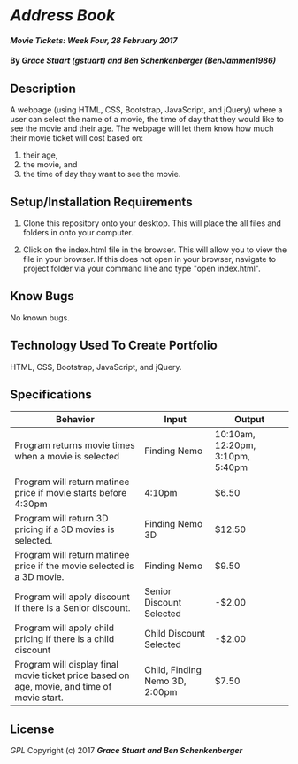 # _Address Book_

#### _Movie Tickets: Week Four, 28 February 2017_

#### By _**Grace Stuart (gstuart) and Ben Schenkenberger (BenJammen1986)**_

## Description
A webpage (using HTML, CSS, Bootstrap, JavaScript, and jQuery) where a user can select the name of a movie, the time of day that they would like to see the movie and their age. The webpage will let them know how much their movie ticket will cost based on:
1. their age,
2. the movie, and
3. the time of day they want to see the movie.


## Setup/Installation Requirements
1. Clone this repository onto your desktop. This will place the all files and folders in onto your computer.

2. Click on the index.html file in the browser. This will allow you to view the file in your browser. If this does not open in your browser, navigate to project folder via your command line and type "open index.html".


## Know Bugs
No known bugs.

## Technology Used To Create Portfolio
HTML, CSS, Bootstrap, JavaScript, and jQuery.


## Specifications
|Behavior|Input|Output|
|--------|-----|------|
|Program returns movie times when a movie is selected|Finding Nemo|10:10am, 12:20pm, 3:10pm, 5:40pm|
|Program will return matinee price if movie starts before 4:30pm|4:10pm|$6.50|
|Program will return 3D pricing if a 3D movies is selected.|Finding Nemo 3D|$12.50|
|Program will return matinee price if the movie selected is a 3D movie.|Finding Nemo|$9.50|
|Program will apply discount if there is a Senior discount.|Senior Discount Selected|-$2.00|
|Program will apply child pricing if there is a child discount|Child Discount Selected|-$2.00|
|Program will display final movie ticket price based on age, movie, and time of movie start.|Child, Finding Nemo 3D, 2:00pm|$7.50|


## License
*GPL*
Copyright (c) 2017 **_Grace Stuart and Ben Schenkenberger_**

